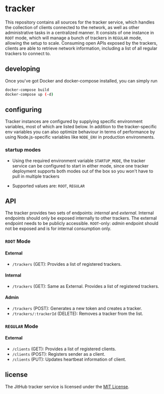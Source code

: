 # tracker

This repository contains all sources for the tracker service, which handles the collection of clients connected to the network, as well as other administrative tasks in a centralized manner. It consists of one instance in `ROOT` mode, which will manage a bunch of trackers in `REGULAR` mode, allowing the setup to scale. Consuming open APIs exposed by the trackers, clients are able to retrieve network information, including a list of all regular trackers to connect to.

## developing

Once you've got Docker and docker-compose installed, you can simply run

```bash
docker-compose build
docker-compose up (-d)
```

## configuring

Tracker instances are configured by supplying specific environment variables, most of which are listed below. In addition to the tracker-specific env variables you can also optimize behaviour in terms of performance by using Node.js-specific variables like `NODE_ENV` in production environments.

### startup modes

- Using the required environment variable `STARTUP_MODE`, the tracker service can be configured to start in either mode, since one tracker deployment supports both modes out of the box so you won't have to pull in multiple trackers

- Supported values are: `ROOT`, `REGULAR`

## API
The tracker provides two sets of endpoints: *internal* and *external*. Internal endpoints should only be exposed internally to other trackers. The external endpoint needs to be publicly accessible. `ROOT`-only: *admin* endpoint should not be exposed and is for internal consumption only.
### `ROOT` Mode
#### External
- `/trackers` (GET): Provides a list of registered trackers.

#### Internal
- `/trackers` (GET): Same as External. Provides a list of registered trackers.

#### Admin
- `/trackers` (POST): Generates a new token and creates a tracker.
- `/trackers/:trackerId` (DELETE): Removes a tracker from the list.

### `REGULAR` Mode
#### External
- `/clients` (GET): Provides a list of registered clients.
- `/clients` (POST): Registers sender as a client.
- `/clients` (PUT): Updates heartbeat information of client.

## license

The JitHub tracker service is licensed under the [MIT License](LICENSE).
